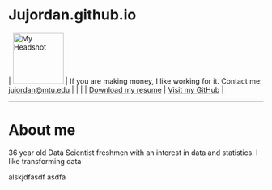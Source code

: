 # Jujordan.github.io
| <img src="{{ Jujordan.github.io }}/MTU_headshot.jpg" alt="My Headshot" width="100" height="auto"> | If you are making money, I like working for it. Contact me: jujordan@mtu.edu | |
| | [Download my resume](Jordan%20Justin%20Resume%2009-24-2024%202.pdf) | [Visit my GitHub](https://github.com/Jujordan) |


---
# About me 
36 year old Data Scientist freshmen with an interest in data and statistics. I like transforming data 

alskjdfasdf
asdfa
